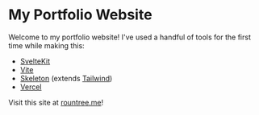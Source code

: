 # My Portfolio Website

Welcome to my portfolio website! I've used a handful of tools for the first time while making this:

- [SvelteKit](kit.svelte.dev)
- [Vite](https://vitejs.dev/)
- [Skeleton](https://www.skeleton.dev/) (extends [Tailwind](https://tailwindcss.com/))
- [Vercel](https://vercel.com/dashboard)

Visit this site at [rountree.me](rountree.me)!
